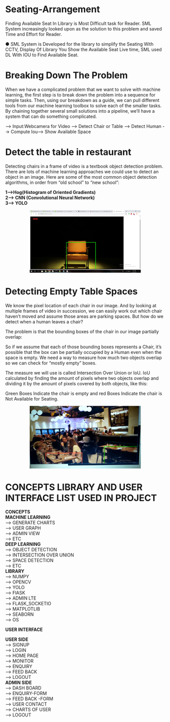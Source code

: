 # Seating-Arrangement

Finding Available Seat In Library is Most Difficult task for Reader. SML System increasingly looked upon as the solution
to this problem and saved Time and Effort for Reader.

● SML System is Developed for the library to simplify the Seating With CCTV, Display Of Library You Show the Available
Seat Live time, SML used DL With IOU to Find Available Seat.

# Breaking Down The Problem

When we have a complicated problem that we want to solve with machine learning, the first step is to break down the problem into a sequence for simple tasks. Then, using our breakdown as a guide, we can pull different tools from our machine learning toolbox to solve each of the smaller tasks. By chaining together several small solutions into a pipeline, we’ll have a system that can do something complicated.


--> Input:Webcamera for Video  -->  Detect Chair or Table --> Detect Human --> Compute Iou--> Show Available Space

# Detect the table in restaurant

 Detecting chairs in a frame of video is a textbook object detection problem. There are lots of machine learning approaches we could use to detect an object in an image. Here are some of the most common object detection algorithms, in order from “old school” to “new school”:

<strong>1-->Hog(Histogram of Oriented Gradients)</br>   2--> CNN (Convolutional Neural Network)</br>  3--> YOLO</br> </strong> 


<p align="center">
  <img src="https://github.com/milanbhadja7932/Seating-Arrangement/blob/master/Screenshot%20(17).png" width="350" alt="accessibility text">
</p>

# Detecting Empty Table Spaces

We know the pixel location of each chair in our image. And by looking at multiple frames of video in succession, we can easily work out which chair haven’t moved and assume those areas are parking spaces. But how do we detect when a human leaves a chair?

The problem is that the bounding boxes of the chair in our image partially overlap:

So if we assume that each of those bounding boxes represents a  Chair, it’s possible that the box can be partially occupied by a Human even when the space is empty. We need a way to measure how much two objects overlap so we can check for “mostly empty” boxes.

The measure we will use is called Intersection Over Union or IoU. IoU calculated by finding the amount of pixels where two objects overlap and dividing it by the amount of pixels covered by both objects, like this:

Green Boxes Indicate the chair is empty and red Boxes Indicate the chair is Not Available for Seating.
<p align="center">
  <img src="https://github.com/milanbhadja7932/Seating-Arrangement/blob/master/Screenshot%20(32).png" width="350" alt="accessibility text">
</p>

# CONCEPTS LIBRARY AND USER INTERFACE LIST USED IN PROJECT


<strong>CONCEPTS</br></strong>
   <strong>MACHINE LEARNING</br></strong>
        --> GENERATE CHARTS</br>
        --> USER GRAPH</br>
        --> ADMIN VIEW </br>
        --> ETC</br>
   <strong>DEEP LEARNING</br></strong>
        --> OBJECT DETECTION</br>
        --> INTERSECTION OVER UNION</br>
        --> SPACE DETECTION</br>
        --> ETC</br>
<strong>LIBRARY</br></strong>
    --> NUMPY</br>
    --> OPENCV</br>
    --> YOLO</br>
    --> FlASK</br>
    --> ADMIN LTE</br>
    --> FLASK_SOCKETIO</br>
    --> MATPLOTLIB</br>
    --> SEABORN</br>
    --> OS</br>
   
<strong>USER INTERFACE</br></strong>
  
  <strong>USER SIDE</br></strong>
    --> SIGNUP</br>
    --> LOGIN</br>
    --> HOME PAGE</br>
    --> MONITOR</br>
    --> ENQUIRY</br>
    --> FEED BACK</br>
    --> LOGOUT</br>
 <strong>ADMIN SIDE</br></strong>
    --> DASH BOARD</br>
    --> ENQUIRY-FORM</br>
    --> FEED BACK -FORM</br>
    --> USER CONTACT</br>
    --> CHARTS OF USER</br>
    --> LOGOUT</br>
   


